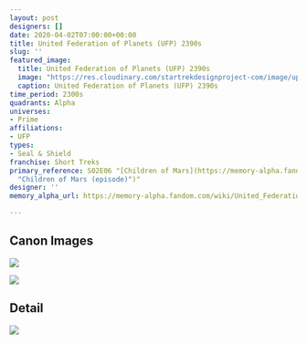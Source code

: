 ```yaml
---
layout: post
designers: []
date: 2020-04-02T07:00:00+00:00
title: United Federation of Planets (UFP) 2390s
slug: ''
featured_image:
  title: United Federation of Planets (UFP) 2390s
  image: "https://res.cloudinary.com/startrekdesignproject-com/image/upload/v1585863146/UFP2390s.png"
  caption: United Federation of Planets (UFP) 2390s
time_period: 2300s
quadrants: Alpha
universes:
- Prime
affiliations:
- UFP
types:
- Seal & Shield
franchise: Short Treks
primary_reference: S02E06 "[Children of Mars](https://memory-alpha.fandom.com/wiki/Children_of_Mars_(episode)
  "Children of Mars (episode)")"
designer: ''
memory_alpha_url: https://memory-alpha.fandom.com/wiki/United_Federation_of_Planets

---
```

## Canon Images

![](https://res.cloudinary.com/startrekdesignproject-com/image/upload/v1585863146/UFP2390s_STR2x6.jpg)

![](https://res.cloudinary.com/startrekdesignproject-com/image/upload/v1585863146/UFP2390s_STR2x6_2.jpg)

## Detail

![](https://res.cloudinary.com/startrekdesignproject-com/image/upload/v1585863145/UFP2390s_Detail.jpg)